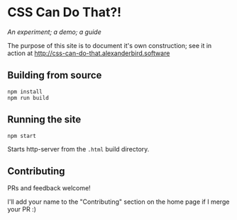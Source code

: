 # CSS Can Do That?!
_An experiment; a demo; a guide_

The purpose of this site is to document it's own construction; see it in action at
http://css-can-do-that.alexanderbird.software

## Building from source

    npm install
    npm run build

## Running the site

    npm start

Starts http-server from the `.html` build directory.

## Contributing
PRs and feedback welcome! 

I'll add your name to the "Contributing" section on the home page if I merge your PR :)

